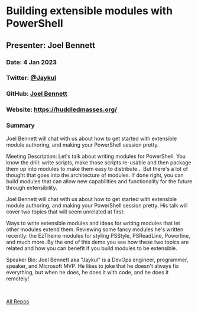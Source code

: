 # Building extensible modules with PowerShell

## Presenter: Joel Bennett

### Date: 4 Jan 2023

### Twitter: [@Jaykul](https://twitter.com/Jaykul)

### GitHub: [Joel Bennett](https://github.com/jaykul)

### Website: <https://huddledmasses.org/>

### Summary

Joel Bennett will chat with us about how to get started with extensible module authoring, and making your PowerShell session pretty.

Meeting Description:
Let's talk about writing modules for PowerShell. You know the drill: write scripts, make those scripts re-usable and then package them up into modules to make them easy to distribute... But there's a lot of thought that goes into the architecture of modules. If done right, you can build modules that can allow new capabilities and functionality for the future through extensibility.

Joel Bennett will chat with us about how to get started with extensible module authoring, and making your PowerShell session pretty. His talk will cover two topics that will seem unrelated at first:

Ways to write extensible modules and ideas for writing modules that let other modules extend them.
Reviewing some fancy modules he's written recently: the EzTheme modules for styling PSStyle, PSReadLine, Powerline, and much more.
By the end of this demo you see how these two topics are related and how you can benefit if you build modules to be extensible.

Speaker Bio:
Joel Bennett aka "Jaykul" is a DevOps engineer, programmer, speaker, and Microsoft MVP. He likes to joke that he doesn't always fix everything, but when he does, he does it with code, and he does it remotely!

&nbsp;
&nbsp;

[All Repos](https://github.com/Jaykul?tab=repositories)  
